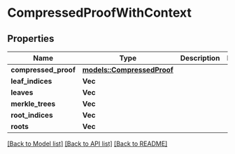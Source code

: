 # CompressedProofWithContext

## Properties

Name | Type | Description | Notes
------------ | ------------- | ------------- | -------------
**compressed_proof** | [**models::CompressedProof**](CompressedProof.md) |  | 
**leaf_indices** | **Vec<i32>** |  | 
**leaves** | **Vec<String>** |  | 
**merkle_trees** | **Vec<String>** |  | 
**root_indices** | **Vec<i32>** |  | 
**roots** | **Vec<String>** |  | 

[[Back to Model list]](../README.md#documentation-for-models) [[Back to API list]](../README.md#documentation-for-api-endpoints) [[Back to README]](../README.md)


